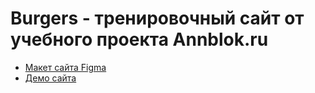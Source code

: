 # Burgers - тренировочный сайт от учебного проекта Annblok.ru
* [Макет сайта Figma](https://www.figma.com/file/vcjwapDaZnUrF95yykrlpu/Burgers-Menu?type=design&t=ZHcMPGJCcm6aH2pZ-6)
* [Демо сайта](https://mesmirnov69.github.io/Module01-Burger/menu.html)